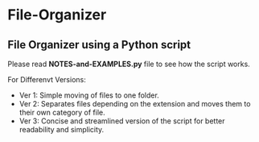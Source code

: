 # File-Organizer
## File Organizer using a Python script

Please read **NOTES-and-EXAMPLES.py** file to see how the script works.

For Differenvt Versions:

- Ver 1: Simple moving of files to one folder.
- Ver 2: Separates files depending on the extension and moves them to their own category of file.
- Ver 3: Concise and streamlined version of the script for better readability and simplicity.
